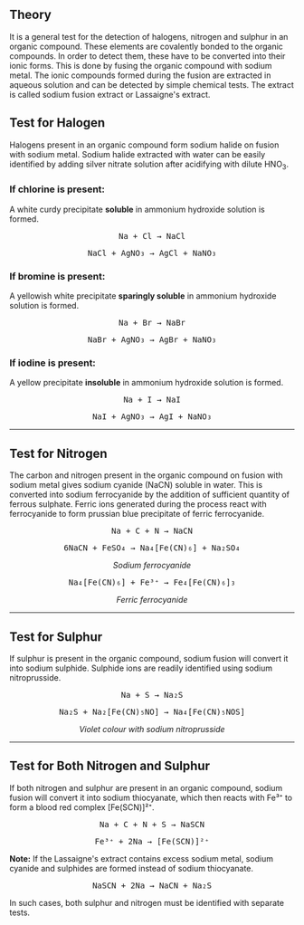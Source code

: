 ## Theory

It is a general test for the detection of halogens, nitrogen and sulphur in an organic compound. These elements are covalently bonded to the organic compounds. In order to detect them, these have to be converted into their ionic forms. This is done by fusing the organic compound with sodium metal. The ionic compounds formed during the fusion are extracted in aqueous solution and can be detected by simple chemical tests. The extract is called sodium fusion extract or Lassaigne's extract.


<h2>Test for Halogen</h2>
<p>
Halogens present in an organic compound form sodium halide on fusion with sodium metal.
Sodium halide extracted with water can be easily identified by adding silver nitrate solution after acidifying with dilute HNO<sub>3</sub>.
</p>

<h3>If chlorine is present:</h3>
<p>A white curdy precipitate <strong>soluble</strong> in ammonium hydroxide solution is formed.</p>
<div style="text-align:center;">
  <pre>Na + Cl → NaCl</pre>
  <pre>NaCl + AgNO₃ → AgCl + NaNO₃</pre>
</div>

<h3>If bromine is present:</h3>
<p>A yellowish white precipitate <strong>sparingly soluble</strong> in ammonium hydroxide solution is formed.</p>
<div style="text-align:center;">
  <pre>Na + Br → NaBr</pre>
  <pre>NaBr + AgNO₃ → AgBr + NaNO₃</pre>
</div>

<h3>If iodine is present:</h3>
<p>A yellow precipitate <strong>insoluble</strong> in ammonium hydroxide solution is formed.</p>
<div style="text-align:center;">
  <pre>Na + I → NaI</pre>
  <pre>NaI + AgNO₃ → AgI + NaNO₃</pre>
</div>

<hr>

<h2>Test for Nitrogen</h2>
<p>
The carbon and nitrogen present in the organic compound on fusion with sodium metal gives sodium cyanide (NaCN) soluble in water.
This is converted into sodium ferrocyanide by the addition of sufficient quantity of ferrous sulphate.
Ferric ions generated during the process react with ferrocyanide to form prussian blue precipitate of ferric ferrocyanide.
</p>
<div style="text-align:center;">
  <pre>Na + C + N → NaCN</pre>
  <pre>6NaCN + FeSO₄ → Na₄[Fe(CN)₆] + Na₂SO₄</pre>
  <p><em>Sodium ferrocyanide</em></p>
  <pre>Na₄[Fe(CN)₆] + Fe³⁺ → Fe₄[Fe(CN)₆]₃</pre>
  <p><em>Ferric ferrocyanide</em></p>
</div>

<hr>

<h2>Test for Sulphur</h2>
<p>
If sulphur is present in the organic compound, sodium fusion will convert it into sodium sulphide.
Sulphide ions are readily identified using sodium nitroprusside.
</p>
<div style="text-align:center;">
  <pre>Na + S → Na₂S</pre>
  <pre>Na₂S + Na₂[Fe(CN)₅NO] → Na₄[Fe(CN)₅NOS]</pre>
  <p><em>Violet colour with sodium nitroprusside</em></p>
</div>

<hr>

<h2>Test for Both Nitrogen and Sulphur</h2>
<p>
If both nitrogen and sulphur are present in an organic compound, sodium fusion will convert it into sodium thiocyanate,
which then reacts with Fe³⁺ to form a blood red complex [Fe(SCN)]²⁺.
</p>
<div style="text-align:center;">
  <pre>Na + C + N + S → NaSCN</pre>
  <pre>Fe³⁺ + 2Na → [Fe(SCN)]²⁺</pre>
</div>

<p><strong>Note:</strong> If the Lassaigne's extract contains excess sodium metal, sodium cyanide and sulphides are formed instead of sodium thiocyanate.</p>
<div style="text-align:center;">
  <pre>NaSCN + 2Na → NaCN + Na₂S</pre>
</div>

<p>In such cases, both sulphur and nitrogen must be identified with separate tests.</p>
